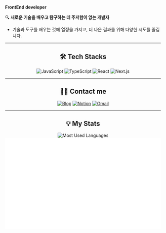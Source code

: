 **FrontEnd developer**

🔍 **새로운 기술을 배우고 탐구하는 데 주저함이 없는 개발자**  
- 기술과 도구를 배우는 것에 열정을 가지고, 더 나은 결과를 위해 다양한 시도를 즐깁니다.
---

<div align="center">

## 🛠️ Tech Stacks
![JavaScript](https://img.shields.io/badge/JavaScript-F7DF1E?style=for-the-badge&logo=javascript&logoColor=black)
![TypeScript](https://img.shields.io/badge/TypeScript-007ACC?style=for-the-badge&logo=typescript&logoColor=white)
![React](https://img.shields.io/badge/React-61DAFB?style=for-the-badge&logo=react&logoColor=black)
![Next.js](https://img.shields.io/badge/Next.js-000000?style=for-the-badge&logo=next.js&logoColor=white)

---

## 🙋‍♂️ Contact me

[![Blog](https://img.shields.io/badge/Blog-FF5722?style=for-the-badge&logo=rss&logoColor=white)](https://www.lamyzm.duckdns.org/)
[![Notion](https://img.shields.io/badge/Notion-000000?style=for-the-badge&logo=notion&logoColor=white)](https://little-gazelle-9ac.notion.site/)
[![Gmail](https://img.shields.io/badge/Gmail-D14836?style=for-the-badge&logo=gmail&logoColor=white)](mailto:ajvls98@gmail.com)



---

## 💡 My Stats
![Most Used Languages](https://github-readme-stats.vercel.app/api/top-langs/?username=Lamyzm&layout=compact&langs_count=15&theme=default)
![Overview](https://raw.githubusercontent.com/Lamyzm/github-stats-transparent/refs/heads/output/generated/overview.svg)
</div>

